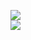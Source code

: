 [![](https://img.shields.io/badge/Made%20With-Github%20Spray-lightgrey.svg?style=for-the-badge&logo=github)](https://github.com/Annihil/github-spray#4592)  
[![](https://i.imgur.com/2DrTn0Z.gif)](https://github.com/Annihil/github-spray)